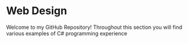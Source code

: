 # Web Design
Welcome to my GitHub Repository!
Throughout this section you will find various examples of C# programming experience

